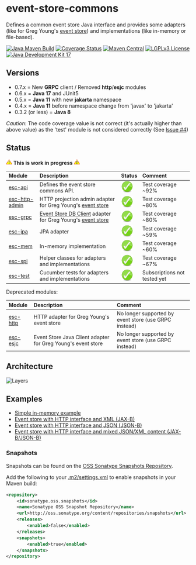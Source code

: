 # event-store-commons
Defines a common event store Java interface and provides some adapters (like for Greg Young's [event store](https://www.geteventstore.com/)) and implementations (like in-memory or file-based).

[![Java Maven Build](https://github.com/fuinorg/event-store-commons/actions/workflows/maven.yml/badge.svg)](https://github.com/fuinorg/event-store-commons/actions/workflows/maven.yml)
[![Coverage Status](https://sonarcloud.io/api/project_badges/measure?project=org.fuin.esc%3Aevent-store-commons&metric=coverage)](https://sonarcloud.io/dashboard?id=org.fuin.esc%3Aevent-store-commons)
[![Maven Central](https://maven-badges.herokuapp.com/maven-central/org.fuin.esc/esc-parent/badge.svg)](https://maven-badges.herokuapp.com/maven-central/org.fuin.esc/esc-parent/)
[![LGPLv3 License](http://img.shields.io/badge/license-LGPLv3-blue.svg)](https://www.gnu.org/licenses/lgpl.html)
[![Java Development Kit 17](https://img.shields.io/badge/JDK-17-green.svg)](https://openjdk.java.net/projects/jdk/17/)

## Versions
- 0.7.x = New **GRPC** client / Removed **http**/**esjc** modules 
- 0.6.x = **Java 17** and JUnit5
- 0.5.x = **Java 11** with new **jakarta** namespace
- 0.4.x = **Java 11** before namespace change from 'javax' to 'jakarta'
- 0.3.2 (or less) = **Java 8**


*Caution*: The code coverage value is not correct (it's actually higher than above value) as the 'test' module is not considered correctly (See [Issue #4](https://github.com//fuinorg/event-store-commons/issues/4))


## Status
![Warning](https://raw.githubusercontent.com/fuinorg/event-store-commons/master/doc/warning.gif) **This is work in progress** ![Warning](https://raw.githubusercontent.com/fuinorg/event-store-commons/master/doc/warning.gif)

| Module                  | Description                                                                                                                                            | Status | Comment                      |
|:------------------------|:-------------------------------------------------------------------------------------------------------------------------------------------------------|--------|:-----------------------------|
| [esc-api](api)          | Defines the event store commons API.                                                                                                                   | ![OK](https://raw.githubusercontent.com/fuinorg/event-store-commons/master/doc/ok.png) | Test coverage ~92%           |
| [esc-http-admin](admin) | HTTP projection admin adapter for Greg Young's [event store](https://www.geteventstore.com/)                                                           | ![OK](https://raw.githubusercontent.com/fuinorg/event-store-commons/master/doc/ok.png) | Test coverage ~80%           |
| [esc-grpc](grpc)        | [Event Store DB Client](https://github.com/EventStore/EventStoreDB-Client-Java) adapter for Greg Young's [event store](https://www.geteventstore.com/) | ![OK](https://raw.githubusercontent.com/fuinorg/event-store-commons/master/doc/ok.png) | Test coverage ~80%           |
| [esc-jpa](jpa)          | JPA adapter                                                                                                                                            | ![OK](https://raw.githubusercontent.com/fuinorg/event-store-commons/master/doc/ok.png) | Test coverage ~59%           |
| [esc-mem](mem)          | In-memory implementation                                                                                                                               | ![OK](https://raw.githubusercontent.com/fuinorg/event-store-commons/master/doc/ok.png) | Test coverage ~60%           |
| [esc-spi](spi)          | Helper classes for adapters and implementations                                                                                                        | ![OK](https://raw.githubusercontent.com/fuinorg/event-store-commons/master/doc/ok.png) | Test coverage ~67%           |
| [esc-test](test)        | Cucumber tests for adapters and implementations                                                                                                        | ![OK](https://raw.githubusercontent.com/fuinorg/event-store-commons/master/doc/ok.png) | Subscriptions not tested yet |

Deprecated modules:

| Module             | Description                                                  | Comment                                               |
|:-------------------|:-------------------------------------------------------------|:------------------------------------------------------|
| [esc-http](eshttp) | HTTP adapter for Greg Young's event store                    | No longer supported by event store (use GRPC instead) |
| [esc-esjc](esjc)   | Event Store Java Client adapter for Greg Young's event store | No longer supported by event store (use GRPC instead) |


## Architecture
![Layers](https://raw.github.com/fuinorg/event-store-commons/master/doc/event-store-commons.png)

## Examples
- [Simple in-memory example](test/src/test/java/org/fuin/esc/test/examples/InMemoryExample.java)
- [Event store with HTTP interface and XML (JAX-B)](test/src/test/java/org/fuin/esc/test/examples/EsHttpXmlExample.java)
- [Event store with HTTP interface and JSON (JSON-B)](test/src/test/java/org/fuin/esc/test/examples/EsHttpJsonbExample.java)
- [Event store with HTTP interface and mixed JSON/XML content (JAX-B/JSON-B)](test/src/test/java/org/fuin/esc/test/examples/EsHttpMixedExample.java)

### Snapshots

Snapshots can be found on the [OSS Sonatype Snapshots Repository](https://oss.sonatype.org/content/repositories/snapshots/org/fuin/esc/ "Snapshot Repository"). 

Add the following to your [.m2/settings.xml](http://maven.apache.org/ref/3.2.1/maven-settings/settings.html "Reference configuration") to enable snapshots in your Maven build:

```xml
<repository>
    <id>sonatype.oss.snapshots</id>
    <name>Sonatype OSS Snapshot Repository</name>
    <url>http://oss.sonatype.org/content/repositories/snapshots</url>
    <releases>
        <enabled>false</enabled>
    </releases>
    <snapshots>
        <enabled>true</enabled>
    </snapshots>
</repository>
```
